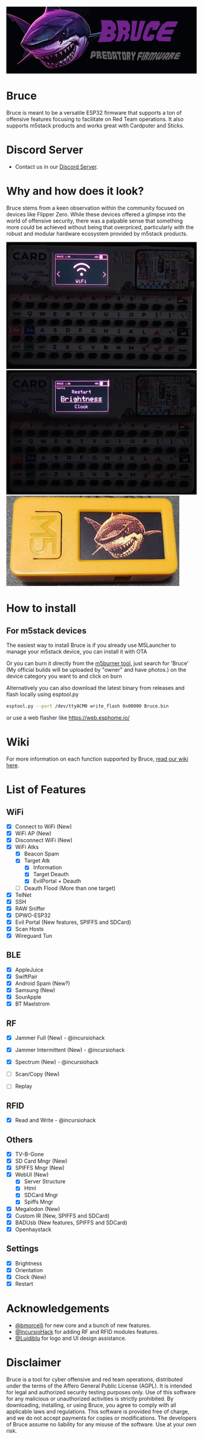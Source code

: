 ![Bruce Main Menu](./media/bruce_banner.png)

# Bruce

Bruce is meant to be a versatile ESP32 firmware that supports a ton of offensive features focusing to facilitate on Red Team operations.
It also supports m5stack products and works great with Cardputer and Sticks.

# Discord Server
* Contact us in our [Discord Server](https://discord.gg/WJ9XF9czVT).

# Why and how does it look?

Bruce stems from a keen observation within the community focused on devices like Flipper Zero. While these devices offered a glimpse into the world of offensive security, there was a palpable sense that something more could be achieved without being that overpriced, particularly with the robust and modular hardware ecosystem provided by m5stack products.

![Bruce Main Menu](./media/pic1.png)
![Bruce Config](./media/pic2.png)
![Bruce on StickC](./media/pic4.png)

# How to install

## For m5stack devices
The easiest way to install Bruce is if you already use M5Launcher to manage your m5stack device, you can install it with OTA

Or you can burn it directly from the [m5burner tool](https://docs.m5stack.com/en/download), just search for 'Bruce' (My official builds will be uploaded by "owner" and have photos.) on the device category you want to and click on burn

Alternatively you can also download the latest binary from releases and flash locally using esptool.py
```sh
esptool.py --port /dev/ttyACM0 write_flash 0x00000 Bruce.bin
```
or use a web flasher like https://web.esphome.io/

# Wiki
For more information on each function supported by Bruce, [read our wiki here](https://github.com/pr3y/Bruce/wiki).

# List of Features

## WiFi
- [x] Connect to WiFi (New)
- [x] WiFi AP (New)
- [x] Disconnect WiFi (New)
- [X] WiFi Atks
    - [x] Beacon Spam
    - [x] Target Atk
        - [x] Information
        - [X] Target Deauth
        - [X] EvilPortal + Deauth
    - [ ] Deauth Flood (More than one target)
- [X] TelNet
- [X] SSH
- [x] RAW Sniffer
- [x] DPWO-ESP32
- [x] Evil Portal (New features, SPIFFS and SDCard)
- [X] Scan Hosts
- [x] Wireguard Tun

## BLE
- [X] AppleJuice
- [X] SwiftPair
- [X] Android Spam (New?)
- [X] Samsung (New)
- [X] SourApple
- [X] BT Maelstrom

## RF
- [x] Jammer Full (New) - @incursiohack
- [x] Jammer Intermittent (New) - @incursiohack
- [x] Spectrum (New) - @incursiohack
- [ ] Scan/Copy (New)
- [ ] Replay


## RFID
- [x] Read and Write - @incursiohack

## Others
- [x] TV-B-Gone
- [x] SD Card Mngr (New)
- [x] SPIFFS Mngr (New)
- [x] WebUI (New)
    - [x] Server Structure
    - [x] Html
    - [x] SDCard Mngr
    - [x] Spiffs Mngr
- [x] Megalodon (New)
- [x] Custom IR (New, SPIFFS and SDCard)
- [x] BADUsb (New features, SPIFFS and SDCard)
- [X] Openhaystack

## Settings
- [x] Brightness
- [x] Orientation
- [x] Clock (New)
- [x] Restart

# Acknowledgements

+ [@bmorcelli](https://github.com/bmorcelli) for new core and a bunch of new features.
+ [@IncursioHack](https://github.com/IncursioHack) for adding RF and RFID modules features.
+ [@Luidiblu](https://github.com/Luidiblu) for logo and UI design assistance.
 
# Disclaimer

Bruce is a tool for cyber offensive and red team operations, distributed under the terms of the Affero General Public License (AGPL). It is intended for legal and authorized security testing purposes only. Use of this software for any malicious or unauthorized activities is strictly prohibited. By downloading, installing, or using Bruce, you agree to comply with all applicable laws and regulations. This software is provided free of charge, and we do not accept payments for copies or modifications. The developers of Bruce assume no liability for any misuse of the software. Use at your own risk.
